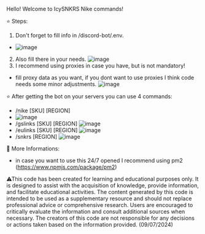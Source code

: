 Hello! Welcome to IcySNKRS Nike commands!

⭐ Steps:
1. Don't forget to fill info in /discord-bot/.env.
- ![image](https://github.com/icysnkrs/Nike-StockChecker-PreCheckout/assets/137155969/e197212f-1fdf-493f-b945-0219f44db107)
2. Also fill there in your needs.
![image](https://github.com/icysnkrs/Nike-StockChecker-PreCheckout/assets/137155969/dd324553-d770-48b0-a962-60e3c9118e84)
3. I recommend using proxies in case you have, but is not mandatory!
- fill proxy data as you want, if you dont want to use proxies I think code needs some minor adjustments.
![image](https://github.com/icysnkrs/Nike-StockChecker-PreCheckout/assets/137155969/efbc7e8d-041b-447a-bf76-a304c635c935)

⭐ After getting the bot on your servers you can use 4 commands:

- /nike [SKU] [REGION]
- ![image](https://github.com/icysnkrs/Nike-StockChecker-PreCheckout/assets/137155969/fa997d86-e64e-469e-abde-db2bbd435f57)
- /gslinks [SKU] [REGION]
![image](https://github.com/icysnkrs/Nike-StockChecker-PreCheckout/assets/137155969/f1747c45-0fcd-4196-b459-4f7b1e697505)
- /eulinks [SKU] [REGION]
![image](https://github.com/icysnkrs/Nike-StockChecker-PreCheckout/assets/137155969/3c0e1dec-97d4-4711-8c83-3cdc33bdc341)
- /snkrs [REGION]
![image](https://github.com/icysnkrs/Nike-StockChecker-PreCheckout/assets/137155969/a0799d7b-af45-4ba0-855d-dc8728629af2)

📖 More Informations: 
- in case you want to use this 24/7 opened I recommend using pm2 (https://www.npmjs.com/package/pm2)

⚠This code has been created for learning and educational purposes only. It is designed to assist with the acquisition of knowledge, provide information, and facilitate educational activities. The content generated by this code is intended to be used as a supplementary resource and should not replace professional advice or comprehensive research. Users are encouraged to critically evaluate the information and consult additional sources when necessary. The creators of this code are not responsible for any decisions or actions taken based on the information provided. (09/07/2024)

